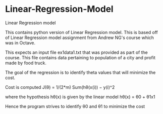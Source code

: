 # Linear-Regression-Model
Linear Regression model

This contains python version of Linear Regression model. This is based off of Linear Regression model assignment from Andrew NG's course which was in Octave.

This expects an input file ex1data1.txt that was provided as part of the course. This file contains data pertaining to population of a city and profit made by food truck.

The goal of the regression is to identify theta values that will minimize the cost. 

Cost is computed 
J(θ) = 1/(2*m) Sum(hθ(x(i)) − y(i)^2

where the hypothesis hθ(x) is given by the linear model
hθ(x) = θ0 + θ1x1

Hence the program strives to identify θ0 and θ1 to minimize the cost
